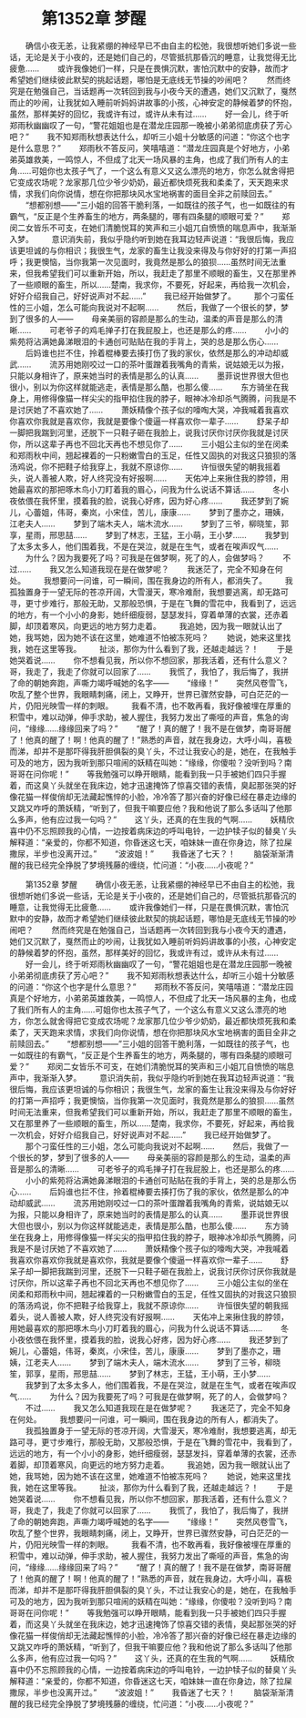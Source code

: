 # 　　第1352章 梦醒
　　确信小夜无恙，让我紧绷的神经早已不由自主的松弛，我很想听她们多说一些话，无论是关于小夜的，还是她们自己的，尽管抵抗那昏沉的睡意，让我觉得无比疲惫……
　　或许我像她们一样，只是在畏惧沉默，害怕沉默中的安静，故而才希望她们继续彼此默契的挑起话题，哪怕是无底线无节操的吵闹吧？
　　然而终究是在勉强自己，当话题再一次转回到我与小夜今天的遭遇，她们又沉默了，戛然而止的吵闹，让我犹如入睡前听妈妈讲故事的小孩，心神安定的静候着梦的怀抱，虽然，那样美好的回忆，我或许有过，或许从未有过……
　　好一会儿，终于听郑雨秋幽幽叹了一句，“警花姐姐也是在潜龙庄园那一晚被小弟弟彻底虏获了芳心吧？”
　　我不知郑雨秋想表达什么，却听三小姐十分敏感的问道：“你这个也字是什么意思？”
　　郑雨秋不答反问，笑嘻嘻道：“潜龙庄园真是个好地方，小弟弟英雄救美，一鸣惊人，不但成了北天一场风暴的主角，也成了我们所有人的主角……可姐你也太孩子气了，一个这么有意义又这么漂亮的地方，你怎么就舍得把它变成农场呢？龙家那几位少爷少奶奶，最近都快烦死我和柔柔了，天天跑来求情，求我们向你说情，想在你把那块风水宝地祸害的面目全非之前赎回去。”
　　“想都别想——”三小姐的回答干脆利落，一如既往的孩子气，也一如既往的有霸气，“反正是个生养畜生的地方，两条腿的，哪有四条腿的顺眼可爱？”
　　郑闵二女皆乐不可支，在她们清脆悦耳的笑声和三小姐兀自愤愤的喘息声中，我渐渐入梦。
　　意识消失前，我似乎隐约听到她在我耳边轻声说道：“我很后悔，我应该更坦诚的与你相识；我很生气，龙家的畜生让我没来得及与你好好的打第一声招呼；我更懊恼，当你我第一次见面时，我竟然是那么的狼狈……虽然时间无法重来，但我希望我们可以重新开始，所以，我赶走了那里不顺眼的畜生，又在那里养了一些顺眼的畜生，所以……楚南，我求你，不要死，好起来，再给我一次机会，好好介绍我自己，好好说声对不起……”
　　我已经开始做梦了。
　　那个刁蛮任性的三小姐，怎么可能向我说对不起啊……
　　然后，我做了一个很长的梦，梦到了很多的人——
　　母亲美丽的容颜是那么的生动，温柔的声音是那么的清晰……
　　可老爷子的鸡毛掸子打在我屁股上，也还是那么的疼……
　　小小的紫苑将沾满她鼻涕眼泪的卡通创可贴贴在我的手背上，哭的总是那么伤心……
　　后妈谁也拦不住，拎着棍棒要去揍打伤了我的家伙，依然是那么的冲动却威武……
　　流苏用她刚咬过一口的茶叶蛋蹭着我嘴角的青紫，说姑娘无以为报，只能以身相许了，原来她当时的表情是那么的认真……
　　墨菲说世界很大但也很小，别以为你这样就能逃走，表情是那么酷，也那么傻……
　　东方骑坐在我身上，用修得像猫一样尖尖的指甲掐住我的脖子，眼神冰冷却杀气腾腾，问我是不是讨厌她了不喜欢她了……
　　萧妖精像个孩子似的嚎啕大哭，冲我喊着我喜欢你喜欢你我就是喜欢你，我就是要像个傻逼一样喜欢你一辈子……
　　舒呆子却一脚把我踹到河里，还脱下一只鞋子砸在我脸上，说我讨厌你讨厌你我就是讨厌你，所以这辈子再也不回北天再也不想见你了……
　　三小姐公主似的坐在闵柔和郑雨秋中间，翘起裸着的一只粉嫩雪白的玉足，任性又固执的对我这只狼狈的落汤鸡说，你不把鞋子给我穿上，我就不原谅你……
　　许恒很失望的朝我摇着头，说人善被人欺，好人终究没有好报啊……
　　天佑冲上来揪住我的脖领，用她最喜欢的那把啄木鸟小刀盯着我的眉心，问我为什么说话不算话……
　　冬小夜依偎在我怀里，摸着我的脸，说我心好疼，因为好心疼……
　　我还梦到了婉儿，心蕾姐，伟哥，秦岚，小宋佳，苦儿，康康……
　　梦到了墨亦之，珊姨，江老夫人……
　　梦到了端木夫人，端木流水……
　　梦到了三爷，柳晓笙，郭享，星雨，邢思喆……
　　梦到了林志，王猛，王小萌，王小梦……
　　我梦到了太多太多人，他们围着我，不是在哭泣，就是在生气，或者在唉声叹气……
　　为什么？因为我要死了吗？可我是在做梦啊，死了的人，会做梦吗？
　　不过……
　　我又怎么知道我现在是在做梦呢？
　　我迷茫了，完全不知身在何处。
　　我想要问一问谁，可一瞬间，围在我身边的所有人，都消失了。
　　我孤独置身于一望无际的苍凉开阔，大雪漫天，寒冷难耐，我想要逃离，却无路可寻，更寸步难行，那般无助，又那般恐惧，于是在飞舞的雪花中，我看到了，远远的地方，有一个小小的身影，她纤细瘦弱，瑟瑟发抖，穿着单薄的衣裳，还赤着脚，却顶着寒风，向更远的地方努力走着。
　　我追她，因为我一眼就认出了她，我骂她，因为她不该在这里，她难道不怕被冻死吗？
　　她说，她来这里找我，她在这里等我。
　　扯淡，那你为什么看到了我，还越走越远？！
　　于是她哭着说……
　　你不想看见我，所以你不想回家，那我活着，还有什么意义？哥，我走了，我走了你就可以回家了……
　　我慌了，我怕了，我后悔了，我拼了命的朝她奔跑，声嘶力竭呼喊她的名字——
　　“缘缘！”
　　突然风卷雪飞，吹乱了整个世界，我眼睛刺痛，闭上，又睁开，世界已骤然安静，可白茫茫的一片，仍阳光映雪一样的刺眼。
　　我看不清，也不敢再看，我好像被埋在厚重的积雪中，难以动弹，伸手求助，被人握住，我努力发出了嘶哑的声音，焦急的询问，“缘缘……缘缘回来了吗？”
　　“醒了！真的醒了！我不是在做梦，南哥哥醒了！他真的醒了！啊！他真的醒了！”熟悉的声音，就在我身边，大呼小叫，喜极而涕，却并不是那吓得我肝胆俱裂的臭丫头，不过让我安心的是，她在，在我触手可及的地方，因为我听到那只喧闹的妖精在叫她：“缘缘，你傻啦？没听到吗？南哥哥在问你呢！”
　　等我勉强可以睁开眼睛，能看到我一只手被她们四只手握着，而这臭丫头就坐在我床边，她才迅速掩饰了惊喜交错的表情，臭起那张哭的好像花猫一样俊俏却无法藏起憔悴的小脸，冷冷答了那兴奋的好像已经在暴走边缘的又跳又咋呼的萧妖精，“听到了，但我干嘛要应他？我和他说了那么多话叫了他那么多声，他有应过我一句吗？”
　　这丫头，还真的在生我的气啊……
　　妖精欣喜中仍不忘照顾我的心情，一边按着病床边的呼叫电铃，一边护犊子似的替臭丫头解释道：“亲爱的，你都不知道，你昏迷这七天，咱妹妹一直在你身边，除了拉屎撒尿，半步也没离开过。”
　　“波波姐！”
　　我昏迷了七天？！
　　脑袋渐渐清醒的我已经完全挣脱了梦境残藤的缠绕，忙问道：“小夜……小夜呢？”

　　第1352章 梦醒
　　确信小夜无恙，让我紧绷的神经早已不由自主的松弛，我很想听她们多说一些话，无论是关于小夜的，还是她们自己的，尽管抵抗那昏沉的睡意，让我觉得无比疲惫……
　　或许我像她们一样，只是在畏惧沉默，害怕沉默中的安静，故而才希望她们继续彼此默契的挑起话题，哪怕是无底线无节操的吵闹吧？
　　然而终究是在勉强自己，当话题再一次转回到我与小夜今天的遭遇，她们又沉默了，戛然而止的吵闹，让我犹如入睡前听妈妈讲故事的小孩，心神安定的静候着梦的怀抱，虽然，那样美好的回忆，我或许有过，或许从未有过……
　　好一会儿，终于听郑雨秋幽幽叹了一句，“警花姐姐也是在潜龙庄园那一晚被小弟弟彻底虏获了芳心吧？”
　　我不知郑雨秋想表达什么，却听三小姐十分敏感的问道：“你这个也字是什么意思？”
　　郑雨秋不答反问，笑嘻嘻道：“潜龙庄园真是个好地方，小弟弟英雄救美，一鸣惊人，不但成了北天一场风暴的主角，也成了我们所有人的主角……可姐你也太孩子气了，一个这么有意义又这么漂亮的地方，你怎么就舍得把它变成农场呢？龙家那几位少爷少奶奶，最近都快烦死我和柔柔了，天天跑来求情，求我们向你说情，想在你把那块风水宝地祸害的面目全非之前赎回去。”
　　“想都别想——”三小姐的回答干脆利落，一如既往的孩子气，也一如既往的有霸气，“反正是个生养畜生的地方，两条腿的，哪有四条腿的顺眼可爱？”
　　郑闵二女皆乐不可支，在她们清脆悦耳的笑声和三小姐兀自愤愤的喘息声中，我渐渐入梦。
　　意识消失前，我似乎隐约听到她在我耳边轻声说道：“我很后悔，我应该更坦诚的与你相识；我很生气，龙家的畜生让我没来得及与你好好的打第一声招呼；我更懊恼，当你我第一次见面时，我竟然是那么的狼狈……虽然时间无法重来，但我希望我们可以重新开始，所以，我赶走了那里不顺眼的畜生，又在那里养了一些顺眼的畜生，所以……楚南，我求你，不要死，好起来，再给我一次机会，好好介绍我自己，好好说声对不起……”
　　我已经开始做梦了。
　　那个刁蛮任性的三小姐，怎么可能向我说对不起啊……
　　然后，我做了一个很长的梦，梦到了很多的人——
　　母亲美丽的容颜是那么的生动，温柔的声音是那么的清晰……
　　可老爷子的鸡毛掸子打在我屁股上，也还是那么的疼……
　　小小的紫苑将沾满她鼻涕眼泪的卡通创可贴贴在我的手背上，哭的总是那么伤心……
　　后妈谁也拦不住，拎着棍棒要去揍打伤了我的家伙，依然是那么的冲动却威武……
　　流苏用她刚咬过一口的茶叶蛋蹭着我嘴角的青紫，说姑娘无以为报，只能以身相许了，原来她当时的表情是那么的认真……
　　墨菲说世界很大但也很小，别以为你这样就能逃走，表情是那么酷，也那么傻……
　　东方骑坐在我身上，用修得像猫一样尖尖的指甲掐住我的脖子，眼神冰冷却杀气腾腾，问我是不是讨厌她了不喜欢她了……
　　萧妖精像个孩子似的嚎啕大哭，冲我喊着我喜欢你喜欢你我就是喜欢你，我就是要像个傻逼一样喜欢你一辈子……
　　舒呆子却一脚把我踹到河里，还脱下一只鞋子砸在我脸上，说我讨厌你讨厌你我就是讨厌你，所以这辈子再也不回北天再也不想见你了……
　　三小姐公主似的坐在闵柔和郑雨秋中间，翘起裸着的一只粉嫩雪白的玉足，任性又固执的对我这只狼狈的落汤鸡说，你不把鞋子给我穿上，我就不原谅你……
　　许恒很失望的朝我摇着头，说人善被人欺，好人终究没有好报啊……
　　天佑冲上来揪住我的脖领，用她最喜欢的那把啄木鸟小刀盯着我的眉心，问我为什么说话不算话……
　　冬小夜依偎在我怀里，摸着我的脸，说我心好疼，因为好心疼……
　　我还梦到了婉儿，心蕾姐，伟哥，秦岚，小宋佳，苦儿，康康……
　　梦到了墨亦之，珊姨，江老夫人……
　　梦到了端木夫人，端木流水……
　　梦到了三爷，柳晓笙，郭享，星雨，邢思喆……
　　梦到了林志，王猛，王小萌，王小梦……
　　我梦到了太多太多人，他们围着我，不是在哭泣，就是在生气，或者在唉声叹气……
　　为什么？因为我要死了吗？可我是在做梦啊，死了的人，会做梦吗？
　　不过……
　　我又怎么知道我现在是在做梦呢？
　　我迷茫了，完全不知身在何处。
　　我想要问一问谁，可一瞬间，围在我身边的所有人，都消失了。
　　我孤独置身于一望无际的苍凉开阔，大雪漫天，寒冷难耐，我想要逃离，却无路可寻，更寸步难行，那般无助，又那般恐惧，于是在飞舞的雪花中，我看到了，远远的地方，有一个小小的身影，她纤细瘦弱，瑟瑟发抖，穿着单薄的衣裳，还赤着脚，却顶着寒风，向更远的地方努力走着。
　　我追她，因为我一眼就认出了她，我骂她，因为她不该在这里，她难道不怕被冻死吗？
　　她说，她来这里找我，她在这里等我。
　　扯淡，那你为什么看到了我，还越走越远？！
　　于是她哭着说……
　　你不想看见我，所以你不想回家，那我活着，还有什么意义？哥，我走了，我走了你就可以回家了……
　　我慌了，我怕了，我后悔了，我拼了命的朝她奔跑，声嘶力竭呼喊她的名字——
　　“缘缘！”
　　突然风卷雪飞，吹乱了整个世界，我眼睛刺痛，闭上，又睁开，世界已骤然安静，可白茫茫的一片，仍阳光映雪一样的刺眼。
　　我看不清，也不敢再看，我好像被埋在厚重的积雪中，难以动弹，伸手求助，被人握住，我努力发出了嘶哑的声音，焦急的询问，“缘缘……缘缘回来了吗？”
　　“醒了！真的醒了！我不是在做梦，南哥哥醒了！他真的醒了！啊！他真的醒了！”熟悉的声音，就在我身边，大呼小叫，喜极而涕，却并不是那吓得我肝胆俱裂的臭丫头，不过让我安心的是，她在，在我触手可及的地方，因为我听到那只喧闹的妖精在叫她：“缘缘，你傻啦？没听到吗？南哥哥在问你呢！”
　　等我勉强可以睁开眼睛，能看到我一只手被她们四只手握着，而这臭丫头就坐在我床边，她才迅速掩饰了惊喜交错的表情，臭起那张哭的好像花猫一样俊俏却无法藏起憔悴的小脸，冷冷答了那兴奋的好像已经在暴走边缘的又跳又咋呼的萧妖精，“听到了，但我干嘛要应他？我和他说了那么多话叫了他那么多声，他有应过我一句吗？”
　　这丫头，还真的在生我的气啊……
　　妖精欣喜中仍不忘照顾我的心情，一边按着病床边的呼叫电铃，一边护犊子似的替臭丫头解释道：“亲爱的，你都不知道，你昏迷这七天，咱妹妹一直在你身边，除了拉屎撒尿，半步也没离开过。”
　　“波波姐！”
　　我昏迷了七天？！
　　脑袋渐渐清醒的我已经完全挣脱了梦境残藤的缠绕，忙问道：“小夜……小夜呢？”
